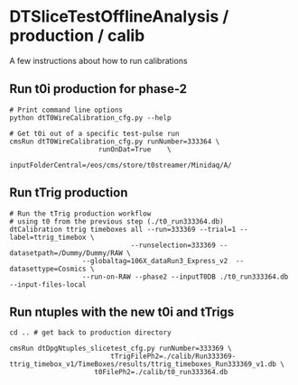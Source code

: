 # DTSliceTestOfflineAnalysis / production / calib
A few instructions about how to run calibrations

## Run t0i production for phase-2
```
# Print command line options
python dtT0WireCalibration_cfg.py --help 

# Get t0i out of a specific test-pulse run
cmsRun dtT0WireCalibration_cfg.py runNumber=333364 \
       				  runOnDat=True    \
				  inputFolderCentral=/eos/cms/store/t0streamer/Minidaq/A/
```

## Run tTrig production
```
# Run the tTrig production workflow
# using t0 from the previous step (./t0_run333364.db)
dtCalibration ttrig timeboxes all --run=333369 --trial=1 --label=ttrig_timebox \
	      	    	      	  --runselection=333369 --datasetpath=/Dummy/Dummy/RAW \
				  --globaltag=106X_dataRun3_Express_v2  --datasettype=Cosmics \
				  --run-on-RAW --phase2 --inputT0DB ./t0_run333364.db --input-files-local 
```

## Run ntuples with the new t0i and tTrigs
```
cd .. # get back to production directory

cmsRun dtDpgNtuples_slicetest_cfg.py runNumber=333369 \
       				     tTrigFilePh2=./calib/Run333369-ttrig_timebox_v1/TimeBoxes/results/ttrig_timeboxes_Run333369_v1.db \
				     t0FilePh2=./calib/t0_run333364.db
```

